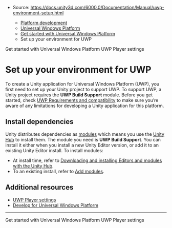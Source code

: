 * Source: https://docs.unity3d.com/6000.0/Documentation/Manual/uwp-environment-setup.html

  * [Platform development ](https://docs.unity3d.com/6000.0/Documentation/Manual/PlatformSpecific.html)
  * [Universal Windows Platform](https://docs.unity3d.com/6000.0/Documentation/Manual/WindowsStore.html)
  * [Get started with Universal Windows Platform](https://docs.unity3d.com/6000.0/Documentation/Manual/uwp-getting-started.html)
  * Set up your environment for UWP


[](https://docs.unity3d.com/6000.0/Documentation/Manual/uwp-getting-started.html)
Get started with Universal Windows Platform
[](https://docs.unity3d.com/6000.0/Documentation/Manual/class-PlayerSettingsWSA.html)
UWP Player settings
# Set up your environment for UWP
To create a Unity application for Universal Windows Platform (UWP), you first need to set up your Unity project to support UWP. To support UWP, a Unity project requires the **UWP Build Support** module.
Before you get started, check [UWP Requirements and compatibility](https://docs.unity3d.com/6000.0/Documentation/Manual/uwp-requirements-and-compatibility.html) to make sure you’re aware of any limitations for developing a Unity application for this platform.
## Install dependencies
Unity distributes dependencies as [modules](https://docs.unity3d.com/hub/manual/AddModules.html) which means you use the [Unity Hub](https://docs.unity3d.com/hub/manual/index.html) to install them. The module you need is **UWP Build Support**. You can install it either when you install a new Unity Editor version, or add it to an existing Unity Editor install. To install modules:
  * At install time, refer to [Downloading and installing Editors and modules with the Unity Hub](https://docs.unity3d.com/hub/manual/InstallEditors.html).
  * To an existing install, refer to [Add modules](https://docs.unity3d.com/hub/manual/AddModules.html).


## Additional resources
  * [UWP Player settings](https://docs.unity3d.com/6000.0/Documentation/Manual/class-PlayerSettingsWSA.html)
  * [Develop for Universal Windows Platform](https://docs.unity3d.com/6000.0/Documentation/Manual/uwp-developing.html)


* * *
[](https://docs.unity3d.com/6000.0/Documentation/Manual/uwp-getting-started.html)
Get started with Universal Windows Platform
[](https://docs.unity3d.com/6000.0/Documentation/Manual/class-PlayerSettingsWSA.html)
UWP Player settings
